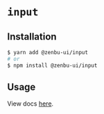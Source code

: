 # `input`

## Installation

```sh
$ yarn add @zenbu-ui/input
# or
$ npm install @zenbu-ui/input
```

## Usage

View docs [here](https://zenbu-ui.com/docs/components/input).
